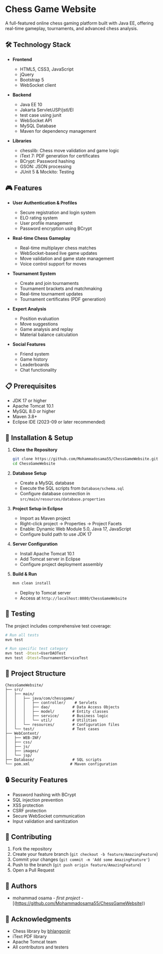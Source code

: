 # Chess Game Website

A full-featured online chess gaming platform built with Java EE, offering real-time gameplay, tournaments, and advanced chess analysis.

## 🛠 Technology Stack


- **Frontend**
  - HTML5, CSS3, JavaScript
  - jQuery
  - Bootstrap 5
  - WebSocket client

 - **Backend**
   - Java EE 10
   - Jakarta Servlet/JSP/jstl/El
   - test case using junit
   - WebSocket API
   - MySQL Database
   - Maven for dependency management


- **Libraries**
  - chesslib: Chess move validation and game logic
  - iText 7: PDF generation for certificates
  - BCrypt: Password hashing
  - GSON: JSON processing
  - JUnit 5 & Mockito: Testing


## 🎮 Features

- **User Authentication & Profiles**
  - Secure registration and login system
  - ELO rating system
  - User profile management
  - Password encryption using BCrypt

- **Real-time Chess Gameplay**
  - Real-time multiplayer chess matches
  - WebSocket-based live game updates
  - Move validation and game state management
  - Voice control support for moves

- **Tournament System**
  - Create and join tournaments
  - Tournament brackets and matchmaking
  - Real-time tournament updates
  - Tournament certificates (PDF generation)

- **Expert Analysis**
  - Position evaluation
  - Move suggestions
  - Game analysis and replay
  - Material balance calculation

- **Social Features**
  - Friend system
  - Game history
  - Leaderboards
  - Chat functionality


## 📋 Prerequisites

- JDK 17 or higher
- Apache Tomcat 10.1
- MySQL 8.0 or higher
- Maven 3.8+
- Eclipse IDE (2023-09 or later recommended)

## 🚀 Installation & Setup

1. **Clone the Repository**
   ```bash
   git clone https://github.com/Mohammadosama55/ChessGameWebsite.git
   cd ChessGameWebsite
   ```

2. **Database Setup**
   - Create a MySQL database
   - Execute the SQL scripts from `Database/schema.sql`
   - Configure database connection in `src/main/resources/database.properties`

3. **Project Setup in Eclipse**
   - Import as Maven project
   - Right-click project → Properties → Project Facets
   - Enable: Dynamic Web Module 5.0, Java 17, JavaScript
   - Configure build path to use JDK 17

4. **Server Configuration**
   - Install Apache Tomcat 10.1
   - Add Tomcat server in Eclipse
   - Configure project deployment assembly

5. **Build & Run**
   ```bash
   mvn clean install
   ```
   - Deploy to Tomcat server
   - Access at `http://localhost:8080/ChessGameWebsite`

## 🧪 Testing

The project includes comprehensive test coverage:

```bash
# Run all tests
mvn test

# Run specific test category
mvn test -Dtest=UserDAOTest
mvn test -Dtest=TournamentServiceTest
```

## 📁 Project Structure

```
ChessGameWebsite/
├── src/
│   ├── main/
│   │   ├── java/com/chessgame/
│   │   │   ├── controller/    # Servlets
│   │   │   ├── dao/          # Data Access Objects
│   │   │   ├── model/        # Entity classes
│   │   │   ├── service/      # Business logic
│   │   │   └── util/         # Utilities
│   │   └── resources/        # Configuration files
│   └── test/                 # Test cases
├── WebContent/
│   ├── WEB-INF/
│   ├── css/
│   ├── js/
│   ├── images/
│   └── jsp/
├── Database/                 # SQL scripts
└── pom.xml                  # Maven configuration
```

## 🔒 Security Features

- Password hashing with BCrypt
- SQL injection prevention
- XSS protection
- CSRF protection
- Secure WebSocket communication
- Input validation and sanitization

## 🤝 Contributing

1. Fork the repository
2. Create your feature branch (`git checkout -b feature/AmazingFeature`)
3. Commit your changes (`git commit -m 'Add some AmazingFeature'`)
4. Push to the branch (`git push origin feature/AmazingFeature`)
5. Open a Pull Request



## 👥 Authors

- mohammad osama  - *first project* - [(https://github.com/Mohammadosama55/ChessGameWebsite))

## 🙏 Acknowledgments

- Chess library by [bhlangonijr](https://github.com/bhlangonijr/chesslib)
- iText PDF library
- Apache Tomcat team
- All contributors and testers
